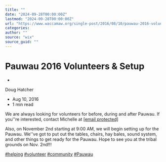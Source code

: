 ```yaml
---
title: ""
date: "2024-09-28T00:00:00Z"
lastmod: "2024-09-28T00:00:00Z"
url: "https://www.waccamaw.org/single-post/2016/08/10/pauwau-2016-volunteers-setup"
categories:
author: ""
source: "wix"
source_guid: ""
---
```


# Pauwau 2016 Volunteers & Setup

-

Doug Hatcher
- Aug 10, 2016
- 1 min read

We are always looking for volunteers for before, during and after Pauwau.  If you''re interested, contact Michelle at [[email protected]](/cdn-cgi/l/email-protection)

Also, on November 2nd starting at 9:00 AM, we will begin setting up for the Pauwau.  We''ve got to put out the tables, chairs, hay bales, sound system, and other things to get ready for the Pauwau.  Hope to see you at the tribal grounds on Nov. 2nd!!!

[#helping](https://www.waccamaw.org/updates/hashtags/helping) [#volunteer](https://www.waccamaw.org/updates/hashtags/volunteer) [#community](https://www.waccamaw.org/updates/hashtags/community) [#Pauwau](https://www.waccamaw.org/updates/hashtags/Pauwau)

